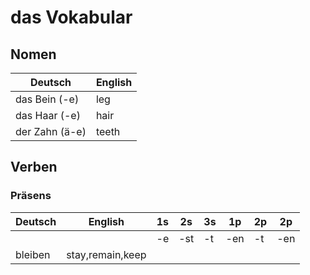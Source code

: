 # das Vokabular

## Nomen

Deutsch|English
---|---
das Bein (-e)|leg
das Haar (-e)|hair
der Zahn (ä-e)|teeth

## Verben
### Präsens
Deutsch|English|1s|2s|3s|1p|2p|2p
---|---|---|---|---|---|---|---
|||-e|-st|-t|-en|-t|-en
bleiben|stay,remain,keep|
